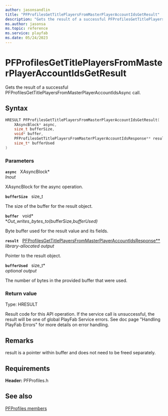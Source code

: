 ```yaml
---
author: jasonsandlin
title: "PFProfilesGetTitlePlayersFromMasterPlayerAccountIdsGetResult"
description: "Gets the result of a successful PFProfilesGetTitlePlayersFromMasterPlayerAccountIdsAsync call."
ms.author: jasonsa
ms.topic: reference
ms.service: playfab
ms.date: 05/24/2023
---
```


# PFProfilesGetTitlePlayersFromMasterPlayerAccountIdsGetResult  

Gets the result of a successful PFProfilesGetTitlePlayersFromMasterPlayerAccountIdsAsync call.  

## Syntax  
  
```cpp
HRESULT PFProfilesGetTitlePlayersFromMasterPlayerAccountIdsGetResult(  
    XAsyncBlock* async,  
    size_t bufferSize,  
    void* buffer,  
    PFProfilesGetTitlePlayersFromMasterPlayerAccountIdsResponse** result,  
    size_t* bufferUsed  
)  
```  
  
### Parameters  
  
**`async`** &nbsp; XAsyncBlock*  
*_Inout_*  
  
XAsyncBlock for the async operation.  
  
**`bufferSize`** &nbsp; size_t  
  
The size of the buffer for the result object.  
  
**`buffer`** &nbsp; void*  
*_Out_writes_bytes_to_(bufferSize,*bufferUsed)*  
  
Byte buffer used for the result value and its fields.  
  
**`result`** &nbsp; [PFProfilesGetTitlePlayersFromMasterPlayerAccountIdsResponse**](../../pfprofilestypes/structs/pfprofilesgettitleplayersfrommasterplayeraccountidsresponse.md)  
*library-allocated output*  
  
Pointer to the result object.  
  
**`bufferUsed`** &nbsp; size_t*  
*optional output*  
  
The number of bytes in the provided buffer that were used.  
  
  
### Return value
Type: HRESULT
  
Result code for this API operation. If the service call is unsuccessful, the result will be one of global PlayFab Service errors. See doc page "Handling PlayFab Errors" for more details on error handling.
  
## Remarks  
  
result is a pointer within buffer and does not need to be freed separately.
  
## Requirements  
  
**Header:** PFProfiles.h
  
## See also  
[PFProfiles members](../pfprofiles_members.md)  

  
  
